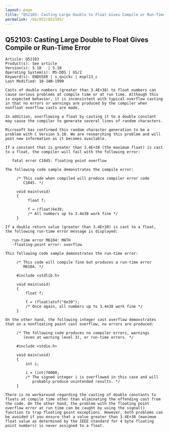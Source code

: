 ```yaml
---
layout: page
title: "Q52103: Casting Large Double to Float Gives Compile or Run-Time Error"
permalink: /kb/052/Q52103/
---
```


## Q52103: Casting Large Double to Float Gives Compile or Run-Time Error

	Article: Q52103
	Product(s): See article
	Version(s): 5.10   | 5.10
	Operating System(s): MS-DOS | OS/2
	Keyword(s): ENDUSER | s_quickc | mspl13_c
	Last Modified: 10-JAN-1990
	
	Casts of double numbers (greater than 3.4E+38) to float numbers can
	cause serious problems at compile time or at run time. Although this
	is expected behavior, it is inconsistent with typical overflow casting
	in that no errors or warnings are produced by the compiler when
	nonfloat overflow casts are made.
	
	In addition, overflowing a float by casting it to a double constant
	may cause the compiler to generate several lines of random characters.
	
	Microsoft has confirmed this random character generation to be a
	problem with C Version 5.10. We are researching this problem and will
	post new information as it becomes available.
	
	If a constant that is greater than 3.4E+38 (the maximum float) is cast
	to a float, the compiler will fail with the following error:
	
	   fatal error C1045: floating point overflow
	
	The following code sample demonstrates the compile error:
	
	     /* This code when compiled will produce compiler error code
	        C1045. */
	
	     void main(void)
	     {
	          float f;
	
	          f = (float)6e39;
	          /* All numbers up to 3.4e38 work fine */
	     }
	
	If a double return value (greater than 3.4E+38) is cast to a float,
	the following run-time error message is displayed:
	
	   run-time error M6104: MATH
	   -floating-point error: overflow
	
	This following code sample demonstrates the run-time error:
	
	     /* This code will compile fine but produces a run-time error
	        M6104. */
	
	     #include <stdlib.h>
	
	     void main(void)
	     {
	         float f;
	
	         f = (float)atof("6e39");
	         /* Once again, all numbers up to 3.4e38 work fine */
	     }
	
	On the other hand, the following integer cast overflow demonstrates
	that on a nonfloating point cast overflow, no errors are produced:
	
	     /* The following code produces no compiler errors, warnings
	        (even at warning level 3), or run-time errors. */
	
	     #include <stdio.h>
	
	     void main(void)
	     {
	         int i;
	
	         i = (int)70000;
	         /* The signed integer i is overflowed in this case and will
	            probably produce unintended results. */
	     }
	
	There is no workaround regarding the casting of double constants to
	floats at compile time other than eliminating the offending cast from
	the code. On the other hand, the problem with the floating point
	overflow error at run time can be caught by using the signal()
	function to trap floating point exceptions. However, both problems can
	be avoided if you ensure that a value greater than 3.4E+38 (maximum
	float value as determined by the IEEE standard for 4 byte floating
	point numbers) is never assigned to a float.
